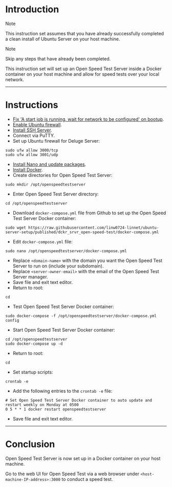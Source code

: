 # Introduction
> [!NOTE]
> This instruction set assumes that you have already successfully completed a clean install of Ubuntu Server on your host machine.

> [!NOTE]
> Skip any steps that have already been completed.

This instruction set will set up an Open Speed Test Server inside a Docker container on your host machine and allow for speed tests over your local network.

-----
# Instructions
* [Fix 'A start job is running, wait for network to be configured' on bootup](/fix_network-bootup/readme.md).
* [Enable Ubuntu firewall](/enable_firewall/readme.md).
* [Install SSH Server](/install_ssh-srvr/readme.md).
* Connect via PuTTY.
* Set up Ubuntu firewall for Deluge Server:
```
sudo ufw allow 3000/tcp
sudo ufw allow 3001/udp
```
* [Install Nano and update packages](/install_nano/readme.md).
* [Install Docker](/install_docker/readme.md).
* Create directories for Open Speed Test Server:
```
sudo mkdir /opt/openspeedtestserver
```
* Enter Open Speed Test Server directory:
```
cd /opt/openspeedtestserver
```
* Download `docker-compose.yml` file from Github to set up the Open Speed Test Server Docker container:
```
sudo wget https://raw.githubusercontent.com/linw0724-linnet/ubuntu-server-setup/published/dckr_srvr_open-speed-test/docker-compose.yml
```
* Edit `docker-compose.yml` file:
```
sudo nano /opt/openspeedtestserver/docker-compose.yml
```
* Replace `<domain-name>` with the domain you want the Open Speed Test Server to run on (include your subdomain).
* Replace `<server-owner-email>` with the email of the Open Speed Test Server manager.
* Save file and exit text editor.
* Return to root:
```
cd
```
* Test Open Speed Test Server Docker container:
```
sudo docker-compose -f /opt/openspeedtestserver/docker-compose.yml config
```
* Start Open Speed Test Server Docker container:
```
cd /opt/openspeedtestserver
sudo docker-compose up -d
```
* Return to root:
```
cd
```
* Set startup scripts:
```
crontab -e
```
* Add the following entries to the `crontab -e` file:
```
# Set Open Speed Test Server Docker container to auto update and restart weekly on Monday at 0500
0 5 * * 1 docker restart openspeedtestserver
```
* Save file and exit text editor.
-----
# Conclusion
Open Speed Test Server is now set up in a Docker container on your host machine.

Go to the web UI for Open Speed Test via a web browser under `<host-machine-IP-address>:3000` to conduct a speed test.
